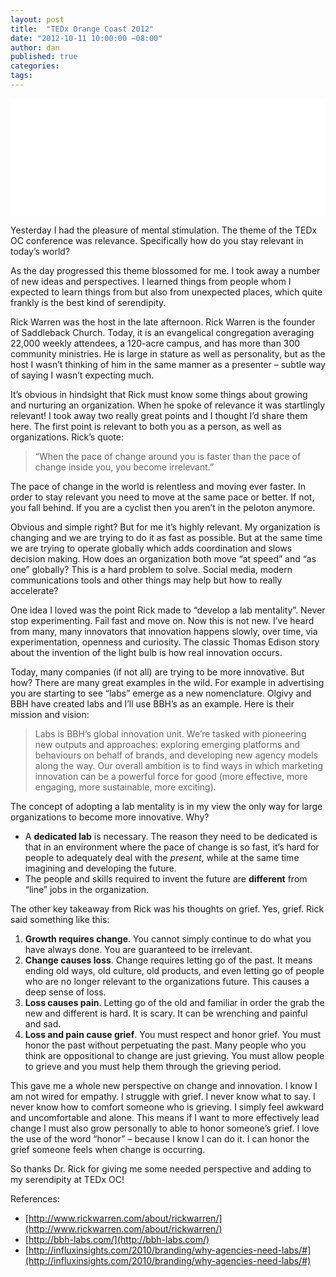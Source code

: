 ```yaml
---
layout: post
title:  "TEDx Orange Coast 2012"
date: "2012-10-11 10:00:00 −08:00"
author: dan
published: true
categories:
tags:
---
```


<img class="lazy img-rounded img-responsive" src="data:image/gif;base64,R0lGODlhAQABAIABAP///wAAACwAAAAAAQABAAACAkQBADs=" alt="TEDx" data-original="https://dl.dropboxusercontent.com/u/300203/blog-images/TEDx-logo.jpg" width="750" height="188">

Yesterday I had the pleasure of mental stimulation.  The theme of the TEDx OC conference was relevance.  Specifically how do you stay relevant in today’s world?

As the day progressed this theme blossomed for me.   I took away a number of new ideas and perspectives.  I learned things from people whom I expected to learn things from but also from unexpected places, which quite frankly is the best kind of serendipity.
<!-- more -->
Rick Warren was the host in the late afternoon.  Rick Warren is the founder of Saddleback Church.  Today, it is an evangelical congregation averaging 22,000 weekly attendees, a 120-acre campus, and has more than 300 community ministries.  He is large in stature as well as personality, but as the host I wasn’t thinking of him in the same manner as a presenter – subtle way of saying I wasn’t expecting much.

It’s obvious in hindsight that Rick must know some things about growing and nurturing an organization.  When he spoke of relevance it was startlingly relevant!  I took away two really great points and I thought I’d share them here.  The first point is relevant to both you as a person, as well as organizations.  Rick’s quote:

> “When the pace of change around you is faster than the pace of change 
> inside you, you become irrelevant.”

The pace of change in the world is relentless and moving ever faster.  In order to stay relevant you need to move at the same pace or better.  If not, you fall behind.  If you are a cyclist then you aren’t in the peloton anymore.

Obvious and simple right?  But for me it’s highly relevant.  My organization is changing and we are trying to do it as fast as possible.  But at the same time we are trying to operate globally which adds coordination and slows decision making.  How does an organization both move “at speed” and “as one” globally?  This is a hard problem to solve.  Social media, modern communications tools and other things may help but how to really accelerate?

One idea I loved was the point Rick made to “develop a lab mentality”.  Never stop experimenting.  Fail fast and move on.  Now this is not new.  I’ve heard from many, many innovators that innovation happens slowly, over time, via experimentation, openness and curiosity.  The classic Thomas Edison story about the invention of the light bulb is how real innovation occurs.

Today, many companies (if not all) are trying to be more innovative.  But how?  There are many great examples in the wild.  For example in advertising you are starting to see “labs” emerge as a new nomenclature.  Olgivy and BBH have created labs and I’ll use BBH’s as an example.  Here is their mission and vision:

> Labs is BBH’s global innovation unit. We’re tasked with pioneering 
> new outputs and approaches: exploring emerging platforms and behaviours 
> on behalf of brands, and developing new agency models along the way. 
> Our overall ambition is to find ways in which marketing innovation can 
> be a powerful force for good (more effective, more engaging, more 
> sustainable, more exciting). 

The concept of adopting a lab mentality is in my view the only way for large organizations to become more innovative.  Why?

* A **dedicated lab** is necessary. The reason they need to be dedicated is that in an environment where the pace of change is so fast, it’s hard for people to adequately deal with the _present_, while at the same time imagining and developing the future.
* The people and skills required to invent the future are **different** from “line” jobs in the organization.

The other key takeaway from Rick was his thoughts on grief.  Yes, grief.  Rick said something like this:

1.  **Growth requires change**.  You cannot simply continue to do what you have always done.  You are guaranteed to be irrelevant.
2.  **Change causes loss**.  Change requires letting go of the past.  It means ending old ways, old culture, old products, and even letting go of people who are no longer relevant to the organizations future.  This causes a deep sense of loss.
3.  **Loss causes pain**.  Letting go of the old and familiar in order the grab the new and different is hard.  It is scary.  It can be wrenching and painful and sad.
4.  **Loss and pain cause grief**.  You must respect and honor grief.  You must honor the past without perpetuating the past.  Many people who you think are oppositional to change are just grieving. You must allow people to grieve and you must help them through the grieving period.

This gave me a whole new perspective on change and innovation.  I know I am not wired for empathy.  I struggle with grief.  I never know what to say.  I never know how to comfort someone who is grieving.  I simply feel awkward and uncomfortable and alone.  This means if I want to more effectively lead change I must also grow personally to able to honor someone’s grief.  I love the use of the word “honor” – because I know I can do it.  I can honor the grief someone feels when change is occurring.

So thanks Dr. Rick for giving me some needed perspective and adding to my serendipity at TEDx OC!

References:

*   [http://www.rickwarren.com/about/rickwarren/](http://www.rickwarren.com/about/rickwarren/)
*   [http://bbh-labs.com/](http://bbh-labs.com/)
*   [http://influxinsights.com/2010/branding/why-agencies-need-labs/#](http://influxinsights.com/2010/branding/why-agencies-need-labs/#)
